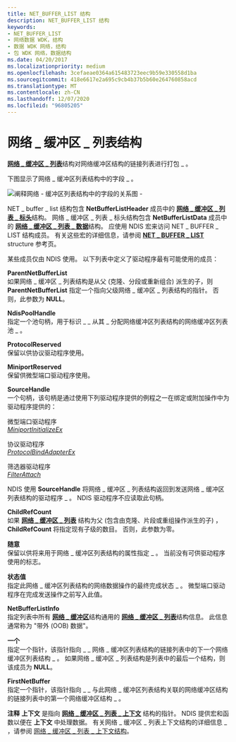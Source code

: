 ```yaml
---
title: NET_BUFFER_LIST 结构
description: NET_BUFFER_LIST 结构
keywords:
- NET_BUFFER_LIST
- 网络数据 WDK，结构
- 数据 WDK 网络，结构
- 包 WDK 网络，数据结构
ms.date: 04/20/2017
ms.localizationpriority: medium
ms.openlocfilehash: 3cefaeae0364a615483723eec9b59e330558d1ba
ms.sourcegitcommit: 418e6617e2a695c9cb4b37b5b60e264760858acd
ms.translationtype: MT
ms.contentlocale: zh-CN
ms.lasthandoff: 12/07/2020
ms.locfileid: "96805205"
---
```

# <a name="net_buffer_list-structure"></a>网络 \_ 缓冲区 \_ 列表结构





[**网络 \_ 缓冲区 \_ 列表**](/windows-hardware/drivers/ddi/ndis/ns-ndis-_net_buffer_list)结构对网络缓冲区结构的链接列表进行打包 \_ 。

下图显示了网络 \_ 缓冲区列表结构中的字段 \_ 。

![阐释网络 \- 缓冲区列表结构中的字段的关系图 \-](images/netbufferlist.png)

NET \_ buffer \_ list 结构包含 **NetBufferListHeader** 成员中的 [**网络 \_ 缓冲区 \_ 列表 \_ 标头**](/windows-hardware/drivers/ddi/ndis/ns-ndis-_net_buffer_list_header)结构。 网络 \_ 缓冲区 \_ 列表 \_ 标头结构包含 **NetBufferListData** 成员中的 [**网络 \_ 缓冲区 \_ 列表 \_ 数据**](/windows-hardware/drivers/ddi/ndis/ns-ndis-_net_buffer_list_data)结构。 应使用 NDIS 宏来访问 NET \_ BUFFER \_ LIST 结构成员。 有关这些宏的详细信息，请参阅 [**NET \_ BUFFER \_ LIST**](/windows-hardware/drivers/ddi/ndis/ns-ndis-_net_buffer_list) structure 参考页。

某些成员仅由 NDIS 使用。 以下列表中定义了驱动程序最有可能使用的成员：

<a href="" id="parentnetbufferlist"></a>**ParentNetBufferList**  
如果网络 \_ 缓冲区 \_ 列表结构是从父 (克隆、分段或重新组合) 派生的子，则 **ParentNetBufferList** 指定一个指向父级网络 \_ 缓冲区 \_ 列表结构的指针。 否则，此参数为 **NULL**。

<a href="" id="ndispoolhandle"></a>**NdisPoolHandle**  
指定一个池句柄，用于标识 \_ \_ 从其 \_ 分配网络缓冲区列表结构的网络缓冲区列表池 \_ 。

<a href="" id="protocolreserved"></a>**ProtocolReserved**  
保留以供协议驱动程序使用。

<a href="" id="miniportreserved"></a>**MiniportReserved**  
保留供微型端口驱动程序使用。

<a href="" id="sourcehandle"></a>**SourceHandle**  
一个句柄，该句柄是通过使用下列驱动程序提供的例程之一在绑定或附加操作中为驱动程序提供的：

<a href="" id="miniport-driver"></a>微型端口驱动程序  
[*MiniportInitializeEx*](/windows-hardware/drivers/ddi/ndis/nc-ndis-miniport_initialize)

<a href="" id="protocol-driver"></a>协议驱动程序  
[*ProtocolBindAdapterEx*](/windows-hardware/drivers/ddi/ndis/nc-ndis-protocol_bind_adapter_ex)

<a href="" id="filter-driver"></a>筛选器驱动程序  
[*FilterAttach*](/windows-hardware/drivers/ddi/ndis/nc-ndis-filter_attach)

NDIS 使用 **SourceHandle** 将网络 \_ 缓冲区 \_ 列表结构返回到发送网络 \_ 缓冲区列表结构的驱动程序 \_ 。 NDIS 驱动程序不应读取此句柄。

<a href="" id="childrefcount"></a>**ChildRefCount**  
如果 [**网络 \_ 缓冲区 \_ 列表**](/windows-hardware/drivers/ddi/ndis/ns-ndis-_net_buffer_list) 结构为父 (包含由克隆、片段或重组操作派生的子) ， **ChildRefCount** 将指定现有子级的数目。 否则，此参数为零。

<a href="" id="flags"></a>**随意**  
保留以供将来用于网络 \_ 缓冲区列表结构的属性指定 \_ 。 当前没有可供驱动程序使用的标志。

<a href="" id="status"></a>**状态值**  
指定此网络 \_ 缓冲区列表结构的网络数据操作的最终完成状态 \_ 。 微型端口驱动程序在完成发送操作之前写入此值。

<a href="" id="netbufferlistinfo"></a>**NetBufferListInfo**  
指定列表中所有 [**网络 \_ 缓冲区**](/windows-hardware/drivers/ddi/ndis/ns-ndis-_net_buffer)结构通用的 [**网络 \_ 缓冲区 \_ 列表**](/windows-hardware/drivers/ddi/ndis/ns-ndis-_net_buffer_list)结构信息。 此信息通常称为 "带外 (OOB) 数据"。

<a href="" id="next"></a>**一个**  
指定一个指针，该指针指向 \_ \_ 网络 \_ 缓冲区列表结构的链接列表中的下一个网络缓冲区列表结构 \_ 。 如果网络 \_ 缓冲区 \_ 列表结构是列表中的最后一个结构，则该成员为 **NULL**。

<a href="" id="firstnetbuffer"></a>**FirstNetBuffer**  
指定一个指针，该指针指向 \_ \_ 与此网络 \_ 缓冲区列表结构关联的网络缓冲区结构的链接列表中的第一个网络缓冲区结构 \_ 。

**注释**  **上下文** 是指向 [**网络 \_ 缓冲区 \_ 列表 \_ 上下文**](/windows-hardware/drivers/ddi/ndis/ns-ndis-_net_buffer_list_context) 结构的指针。 NDIS 提供宏和函数以便在 **上下文** 中处理数据。 有关网络 \_ 缓冲区 \_ 列表上下文结构的详细信息 \_ ，请参阅 [网络 \_ 缓冲区 \_ 列表 \_ 上下文结构](net-buffer-list-context-structure.md)。

 

 

